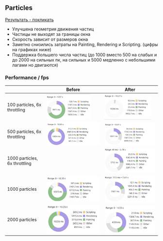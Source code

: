 ## Particles

<a target="_blank" href="https://seregase.github.io/particles">Результать - покликать</a>

- Улучшена геометрия движения частиц
- Частицы не выходят за границы окна
- Скорость зависит от размеров окна
- Заметно снизились затраты на Painting, Rendering и Scripting. (цифры на графиках ниже)
- Поддержка большего числа частиц (до 1000 вместо 500 на слабых и до 2000 на сильных пк, на сильных и 5000 медленно с небольшими лагами но двигаются)

### Performance / fps

|                |Before                          |After                         |
|----------------|-------------------------------|-----------------------------|
|100 particles, 6x throttling |![avg fps 30 +/-5](https://github.com/SeregaSE/particles/blob/master/tests/before_100_x6_throttling.png) |![avg fps 60 /-10](https://github.com/SeregaSE/particles/blob/master/tests/after_100_x6_throttling.png) |
|500 particles, 6x throttling |![avg fps 30 +/-5](https://github.com/SeregaSE/particles/blob/master/tests/before_500_x6_throttling.png) |![avg fps 40 /-5](https://github.com/SeregaSE/particles/blob/master/tests/after_500_x6_throttling.png) |
|1000 particles, 6x throttling | |![avg fps 20 /-5](https://github.com/SeregaSE/particles/blob/master/tests/after_1000_x6_throttling.png) |
|1000 particles |![avg fps 15 +/-5](https://github.com/SeregaSE/particles/blob/master/tests/before_1000.png) |![avg fps 35 /-10](https://github.com/SeregaSE/particles/blob/master/tests/after_1000.png) |
|2000 particles |![avg fps 15 +/-10](https://github.com/SeregaSE/particles/blob/master/tests/before_2000.png) |![avg fps 30 /-5](https://github.com/SeregaSE/particles/blob/master/tests/after_2000.png) |
